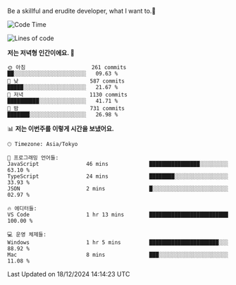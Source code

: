 Be a skillful and erudite developer, what I want to.👶

<!--START_SECTION:waka-->
![Code Time](http://img.shields.io/badge/Code%20Time-1%2C474%20hrs%208%20mins-blue)

![Lines of code](https://img.shields.io/badge/%EC%A0%80%EB%8A%94%20%EC%97%AC%ED%83%9C%EA%B9%8C%EC%A7%80%20-918.3%20thousand%20%EC%A4%84%EC%9D%98%20%EC%BD%94%EB%93%9C%EB%A5%BC%20%EC%9E%91%EC%84%B1%ED%96%88%EC%96%B4%EC%9A%94.-blue)

**저는 저녁형 인간이에요. 🦉** 

```text
🌞 아침                     261 commits         ██░░░░░░░░░░░░░░░░░░░░░░░   09.63 % 
🌆 낮　                     587 commits         █████░░░░░░░░░░░░░░░░░░░░   21.67 % 
🌃 저녁                     1130 commits        ██████████░░░░░░░░░░░░░░░   41.71 % 
🌙 밤　                     731 commits         ███████░░░░░░░░░░░░░░░░░░   26.98 % 
```


📊 **저는 이번주를 이렇게 시간을 보냈어요.** 

```text
🕑︎ Timezone: Asia/Tokyo

💬 프로그래밍 언어들: 
JavaScript               46 mins             ████████████████░░░░░░░░░   63.10 % 
TypeScript               24 mins             ████████░░░░░░░░░░░░░░░░░   33.93 % 
JSON                     2 mins              █░░░░░░░░░░░░░░░░░░░░░░░░   02.97 % 

🔥 에디터들: 
VS Code                  1 hr 13 mins        █████████████████████████   100.00 % 

💻 운영 체제들: 
Windows                  1 hr 5 mins         ██████████████████████░░░   88.92 % 
Mac                      8 mins              ███░░░░░░░░░░░░░░░░░░░░░░   11.08 % 
```


 Last Updated on 18/12/2024 14:14:23 UTC
<!--END_SECTION:waka-->
